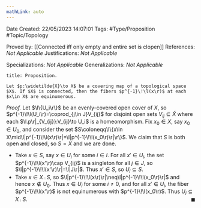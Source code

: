 ```yaml
---
mathLink: auto
---
```


<div class="topSpace"></div>

Date Created: 22/05/2023 14:07:01
Tags: #Type/Proposition #Topic/Topology

Proved by: [[Connected iff only empty and entire set is clopen]]
References: <i>Not Applicable</i>
Justifications: <i>Not Applicable</i>

Specializations: <i>Not Applicable</i>
Generalizations: <i>Not Applicable</i>

``` ad-Proposition
title: Proposition.

Let $p:\widetilde{X}\to X$ be a covering map of a topological space $X$. If $X$ is connected, then the fibers $p^{-1}\!\l(x\r)$ at each $x\in X$ are equinumerous.

```

<i>Proof.</i> Let $\l\{U_i\r\}$ be an evenly-covered open cover of $X$, so $p^{-1}\!\l(U_i\r)=\coprod_{j\in J}V_{ij}$ for disjoint open sets $V_{ij}\subseteq\widetilde{X}$ where each $\l.p\r|_{V_{ij}}:V_{ij}\to U_i$ is a homeomorphism. Fix $x_0\in X$, say $x_0\in U_0$, and consider the set $S\coloneqq\l\{x\in X\mid\l|p^{-1}\!\l(x\r)\r|=\l|p^{-1}\!\l(x_0\r)\r|\r\}$. We claim that $S$ is both open and closed, so $S=X$ and we are done.
* Take $x\in S$, say $x\in U_i$ for some $i\in I$. For all $x'\in U_i$, the set $p^{-1}\!\l(x'\r)\cap V_{ij}$ is a singleton for all $j\in J$, so $\l|p^{-1}\!\l(x'\r)\r|=\l|J\r|$. Thus $x'\in S$, so $U_i\subseteq S$.
* Take $x\in X\comp S$, so $\l|p^{-1}\!\l(x\r)\r|\neq\l|p^{-1}\!\l(x_0\r)\r|$ and hence $x\not\in U_0$. Thus $x\in U_i$ for some $i\neq0$, and for all $x'\in U_i$, the fiber $p^{-1}\!\l(x'\r)$ is not equinumerous with $p^{-1}\!\l(x_0\r)$. Thus $U_i\subseteq X\comp S$.<span style="float:right;">$\blacksquare$</span>
